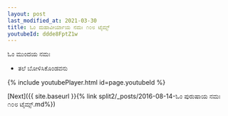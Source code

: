 ```yaml
---
layout: post
last_modified_at: 2021-03-30
title: ಓಂ ಮಹಾವೀರ್ಯಾಯ ನಮಃ ೧೦೮ ಟೈಮ್ಸ್
youtubeId: ddde8FptZ1w
---
```

 
 
 ಓಂ ಮುಂದಯ ನಮಃ  
 
 -  ತಲೆ ಬೋಳಿಸಿಕೊಂಡವನು 
 
  
 
  
 
 
 
 
 
 


{% include youtubePlayer.html id=page.youtubeId %}
 
[Next]({{ site.baseurl }}{% link  split2/_posts/2016-08-14-ಓಂ ಪುರುಷಾಯ ನಮಃ ೧೦೮ ಟೈಮ್ಸ್.md%})
 
